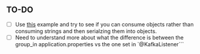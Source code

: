 ## TO-DO

- [ ] Use [this](https://stackoverflow.com/questions/66352547/embedded-kafka-test-the-kafka-listener-is-not-invoked) example and try to see if you can consume objects rather than consuming strings and then serialzing them into objects.
- [ ] Need to understand more about what the difference is between the group_in application.properties vs the one set in `@KafkaListener```